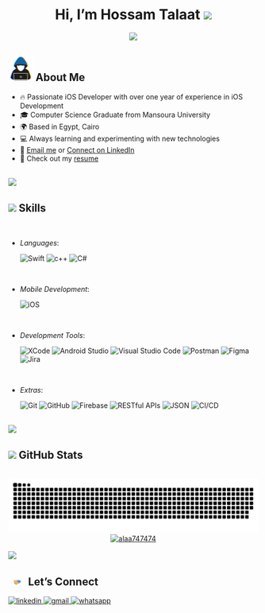 <h1 align="center"><b>Hi, I’m Hossam Talaat</b> <img src="https://media.giphy.com/media/hvRJCLFzcasrR4ia7z/giphy.gif" width="35"></h1>
<p align="center">
  <a href="https://github.com/HosamTalaat">
    <img src="https://readme-typing-svg.herokuapp.com?font=Time+New+Roman&color=cyan&size=25&center=true&vCenter=true&width=600&height=100&lines=Professional+iOS+Developer,;Computer+Science+Graduate,;Innovative+Problem+Solver,;Always+Learning+New+Technologies..<3">
  </a>
</p>

## <picture><img src="https://github.com/0xAbdulKhalid/0xAbdulKhalid/raw/main/assets/mdImages/about_me.gif" width="50px"></picture> **About Me**
- :fire: Passionate iOS Developer with over one year of experience in iOS Development
- :mortar_board: Computer Science Graduate from Mansoura University
- :earth_africa: Based in Egypt, Cairo
- :computer: Always learning and experimenting with new technologies
- :e-mail: [Email me](mailto:hossamtalat353@gmail.com) or [Connect on LinkedIn](https://linkedin.com/in/hossamtal3t)
- :page_facing_up: Check out my [resume](https://)
<br>
<img src="https://user-images.githubusercontent.com/73097560/115834477-dbab4500-a447-11eb-908a-139a6edaec5c.gif">
<br>

## <img src="https://media2.giphy.com/media/QssGEmpkyEOhBCb7e1/giphy.gif?cid=ecf05e47a0n3gi1bfqntqmob8g9aid1oyj2wr3ds3mg700bl&rid=giphy.gif" width="25"><b> Skills</b>
<br>

<p align="center">

- *Languages*:
    
    ![Swift](https://img.shields.io/badge/Swift-FA7343?style=for-the-badge&logo=swift&logoColor=white)
    ![c++](https://img.shields.io/badge/Java-007396?style=for-the-badge&logo=c++&logoColor=white)
    ![C#](https://img.shields.io/badge/C%23-239120?style=for-the-badge&logo=c-sharp&logoColor=white)

<br>   
    
- *Mobile Development*:

    ![iOS](https://img.shields.io/badge/iOS-000000?style=for-the-badge&logo=apple&logoColor=white)

<br>

- *Development Tools*:

    ![XCode](https://img.shields.io/badge/XCode-147EFB?style=for-the-badge&logo=xcode&logoColor=white)
    ![Android Studio](https://img.shields.io/badge/Android_Studio-3DDC84?style=for-the-badge&logo=android-studio&logoColor=white)
    ![Visual Studio Code](https://img.shields.io/badge/VS_Code-007ACC?style=for-the-badge&logo=visual-studio-code&logoColor=white)
    ![Postman](https://img.shields.io/badge/Postman-FF6C37?style=for-the-badge&logo=postman&logoColor=white)
    ![Figma](https://img.shields.io/badge/Figma-F24E1E?style=for-the-badge&logo=figma&logoColor=white)
    ![Jira](https://img.shields.io/badge/Jira-0052CC?style=for-the-badge&logo=jira&logoColor=white)

<br>

- *Extras*:

    ![Git](https://img.shields.io/badge/git-%23F05033.svg?style=for-the-badge&logo=git&logoColor=white)
    ![GitHub](https://img.shields.io/badge/github-%23121011.svg?style=for-the-badge&logo=github&logoColor=white)
    ![Firebase](https://img.shields.io/badge/Firebase-FFCA28?style=for-the-badge&logo=firebase&logoColor=white)
    ![RESTful APIs](https://img.shields.io/badge/RESTful_APIs-0052CC?style=for-the-badge&logo=api&logoColor=white)
    ![JSON](https://img.shields.io/badge/JSON-000000?style=for-the-badge&logo=json&logoColor=white)
    ![CI/CD](https://img.shields.io/badge/CI/CD-007ACC?style=for-the-badge&logo=ci-cd&logoColor=white)

</p>

<br>
<img src="https://user-images.githubusercontent.com/73097560/115834477-dbab4500-a447-11eb-908a-139a6edaec5c.gif">
<br>

## <img src="https://media.giphy.com/media/iY8CRBdQXODJSCERIr/giphy.gif" width="35"><b> GitHub Stats </b>
<br>

<picture>
  <source media="(prefers-color-scheme: dark)" srcset="https://raw.githubusercontent.com/platane/platane/output/github-contribution-grid-snake-dark.svg">
  <source media="(prefers-color-scheme: light)" srcset="https://raw.githubusercontent.com/platane/platane/output/github-contribution-grid-snake.svg">
  <img alt="github contribution grid snake animation" src="https://raw.githubusercontent.com/platane/platane/output/github-contribution-grid-snake.svg">
</picture>

<div align="center">
<a href="https://github.com/HosamTalaat">
  <img src="https://github-readme-stats.vercel.app/api/top-langs?username=alaa747474&show_icons=true&locale=en&layout=compact&line_height=20&title_color=7A7ADB&icon_color=2234AE&text_color=D3D3D3&bg_color=0,000000,130F40" width="375" alt="alaa747474"/>
</a>
</div>

<br>
<img src="https://user-images.githubusercontent.com/73097560/115834477-dbab4500-a447-11eb-908a-139a6edaec5c.gif">
<br>

## <img src="https://raw.githubusercontent.com/0xAbdulKhalid/0xAbdulKhalid/main/assets/mdImages/handshake.gif" width="35"><b> Let’s Connect </b>
<div align="left">
  <a href="https://linkedin.com/in/hossamtal3t" target="_blank">
    <img src="https://img.shields.io/badge/linkedin-%2300acee.svg?color=405DE6&style=for-the-badge&logo=linkedin&logoColor=white" alt="linkedin" style="margin-bottom: 5px;"/>
  </a>
  <a href="mailto:hossamtalat353@gmail.com" target="_blank">
    <img src="https://img.shields.io/badge/gmail-%23EA4335.svg?style=for-the-badge&logo=gmail&logoColor=white" alt="gmail" style="margin-bottom: 5px;"/>
  </a>
  <a href="https://api.whatsapp.com/send?phone=+201096535610&text=Hi,Hossam" target="_blank">
    <img src="https://img.shields.io/badge/-Whatsapp-4CA143?style=for-the-badge&logo=whatsapp&logoColor=white" alt="whatsapp" style="margin-bottom: 5px;"/>
  </a>
</div>
